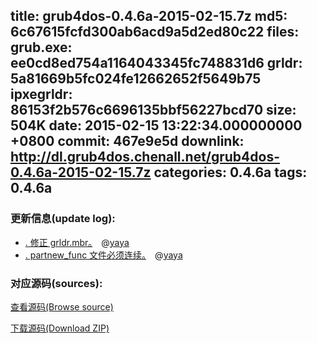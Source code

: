 title: grub4dos-0.4.6a-2015-02-15.7z
md5: 6c67615fcfd300ab6acd9a5d2ed80c22
files:
  grub.exe: ee0cd8ed754a1164043345fc748831d6
  grldr: 5a81669b5fc024fe12662652f5649b75
  ipxegrldr: 86153f2b576c6696135bbf56227bcd70
size: 504K
date: 2015-02-15 13:22:34.000000000 +0800
commit: 467e9e5d
downlink: http://dl.grub4dos.chenall.net/grub4dos-0.4.6a-2015-02-15.7z
categories: 0.4.6a
tags: 0.4.6a
---


### 更新信息(update log):
  * [﻿. 修正 grldr.mbr。](https://github.com/chenall/grub4dos/commit/c59cb7df7c6aeb938b62bb5d686badce4869bd9c)　@[yaya](https://github.com/agalazis)
  * [﻿. partnew_func 文件必须连续。](https://github.com/chenall/grub4dos/commit/467e9e5de4355c01a07cba670db3180a30a2d6e3)　@[yaya](https://github.com/agalazis)

### 对应源码(sources):
  [查看源码(Browse source)](https://github.com/chenall/grub4dos/tree/467e9e5de4355c01a07cba670db3180a30a2d6e3)

  [下载源码(Download ZIP)](https://github.com/chenall/grub4dos/archive/467e9e5de4355c01a07cba670db3180a30a2d6e3.zip)
